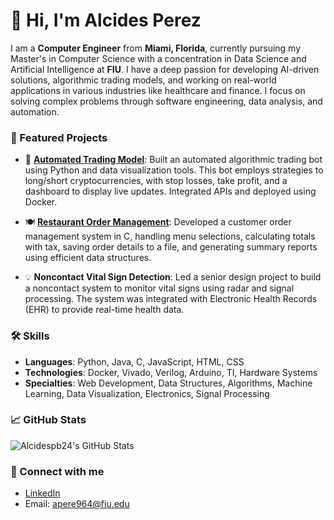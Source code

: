 # 👋 Hi, I'm Alcides Perez

I am a **Computer Engineer** from **Miami, Florida**, currently pursuing my Master's in Computer Science with a concentration in Data Science and Artificial Intelligence at **FIU**. I have a deep passion for developing AI-driven solutions, algorithmic trading models, and working on real-world applications in various industries like healthcare and finance. I focus on solving complex problems through software engineering, data analysis, and automation.

### 🚀 Featured Projects
- 🤖 **[Automated Trading Model](https://github.com/Alcidespb24/Bot)**: Built an automated algorithmic trading bot using Python and data visualization tools. This bot employs strategies to long/short cryptocurrencies, with stop losses, take profit, and a dashboard to display live updates. Integrated APIs and deployed using Docker.
  
- 🍽️ **[Restaurant Order Management](https://github.com/Alcidespb24/Restaurant-Order-Management)**: Developed a customer order management system in C, handling menu selections, calculating totals with tax, saving order details to a file, and generating summary reports using efficient data structures.

- 💡 **Noncontact Vital Sign Detection**: Led a senior design project to build a noncontact system to monitor vital signs using radar and signal processing. The system was integrated with Electronic Health Records (EHR) to provide real-time health data. 

### 🛠️ Skills
- **Languages**: Python, Java, C, JavaScript, HTML, CSS
- **Technologies**: Docker, Vivado, Verilog, Arduino, TI, Hardware Systems
- **Specialties**: Web Development, Data Structures, Algorithms, Machine Learning, Data Visualization, Electronics, Signal Processing

### 📈 GitHub Stats
![Alcidespb24's GitHub Stats](https://github-readme-stats.vercel.app/api?username=Alcidespb24&show_icons=true&theme=dark)

### 🔗 Connect with me
- [LinkedIn](https://www.linkedin.com/in/alcides-perez-45015a157/)
- Email: apere964@fiu.edu
